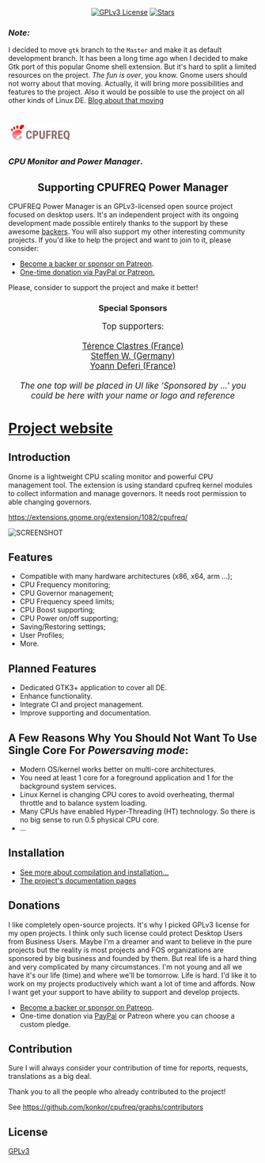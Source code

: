 <p align="center">
  <a href="https://github.com/konkor/cpufreq"><img src="https://img.shields.io/github/license/konkor/cpufreq.svg" alt="GPLv3 License"></a>
  <a href="https://github.com/konkor/cpufreq"><img src="https://img.shields.io/github/stars/konkor/cpufreq.svg?style=social&label=Star&style=flat-square" alt="Stars"></a>
</p>

### _Note:_

I decided to move `gtk` branch to the `Master` and make it as default development branch. It has been a long time ago when I decided to make Gtk port of this popular Gnome shell extension. But it's hard to split a limited resources on the project. _The fun is over_, you know. Gnome users should not worry about that moving. Actually, it will bring more possibilities and features to the project. Also it would be possible to use the project on all other kinds of Linux DE. [Blog about that moving](https://konkor.github.io/cpufreq/cpufreq/blog/news/2019/02/24/news.html)

# [![CPUFREQ](/docs/assets/images/logo.png?raw=true)](https://konkor.github.io/cpufreq/)
### _CPU Monitor and Power Manager_.

<h2 align="center">Supporting CPUFREQ Power Manager</h2>

CPUFREQ Power Manager is an GPLv3-licensed open source project focused on desktop users. It's an independent project with its ongoing development made possible entirely thanks to the support by these awesome [backers](https://github.com/konkor/cpufreq/blob/master/BACKERS.md). You will also support my other interesting community projects. If you'd like to help the project and want to join to it, please consider:

- [Become a backer or sponsor on Patreon](https://www.patreon.com/konkor).
- [One-time donation via PayPal or Patreon.](#donations)

Please, consider to support the project and make it better!

<h3 align="center">Special Sponsors</h3>
<!--special start-->

<p align="center">
  <big>
    Top supporters:<br><br>
    <a href="https://github.com/terencode">Térence Clastres (France)</a><br>
    <a href="http://konkor.github.io/cpufreq/sponsors/">Steffen W. (Germany)</a><br>
    <a href="http://konkor.github.io/cpufreq/sponsors/">Yoann Deferi (France)</a><br>
    <br>
    <i>The one top will be placed in UI like 'Sponsored by ...' you could be here with your name or logo and reference</i>
  </big>
</p>

<!--special end-->
# [Project website](https://konkor.github.io/cpufreq/)
## Introduction
Gnome is a lightweight CPU scaling monitor and powerful CPU management tool. The extension is using standard cpufreq kernel modules to collect information and manage governors. It needs root permission to able changing governors.

https://extensions.gnome.org/extension/1082/cpufreq/

![SCREENSHOT](https://i.imgur.com/yFxDBlU.png)

## Features
* Compatible with many hardware architectures (x86, x64, arm ...);
* CPU Frequency monitoring;
* CPU Governor management;
* CPU Frequency speed limits;
* CPU Boost supporting;
* CPU Power on/off supporting;
* Saving/Restoring settings;
* User Profiles;
* More.

## Planned Features
* Dedicated GTK3+ application to cover all DE.
* Enhance functionality.
* Integrate CI and project management.
* Improve supporting and documentation.

## A Few Reasons Why You Should Not Want To Use Single Core For _Powersaving mode_:
* Modern OS/kernel works better on multi-core architectures.
* You need at least 1 core for a foreground application and 1 for the background system services.
* Linux Kernel is changing CPU cores to avoid overheating, thermal throttle and to balance system loading.
* Many CPUs have enabled Hyper-Threading (HT) technology. So there is no big sense to run 0.5 physical CPU core.
* ...

## Installation

- [See more about compilation and installation...](/INSTALL.md)
- [The project's documentation pages](http://konkor.github.io/cpufreq/install/)

## Donations
 I like completely open-source projects. It's why I picked GPLv3 license for my open projects. I think only such license could protect Desktop Users from Business Users. Maybe I'm a dreamer and want to believe in the pure projects but the reality is most projects and FOS organizations are sponsored by big business and founded by them.
 But real life is a hard thing and very complicated by many circumstances. I'm not young and all we have it's our life (time) and where we'll be tomorrow. Life is hard. I'd like it to work on my projects productively which want a lot of time and affords. Now I want get your support to have ability to support and develop projects.

- [Become a backer or sponsor on Patreon](https://www.patreon.com/konkor).
- One-time donation via [PayPal](https://www.paypal.com/cgi-bin/webscr?cmd=_s-xclick&hosted_button_id=JGFPHFHXMER6L) or Patreon where you can choose a custom pledge.

## Contribution

 Sure I will always consider your contribution of time for reports, requests, translations as a big deal.

Thank you to all the people who already contributed to the project!

See https://github.com/konkor/cpufreq/graphs/contributors

## License

[GPLv3](https://www.gnu.org/licenses/gpl.html)
